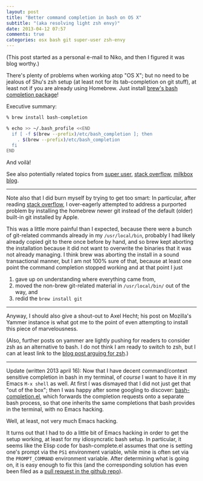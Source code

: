 ```yaml
---
layout: post
title: "Better command completion in bash on OS X"
subtitle: "(aka resolving light zsh envy)"
date: 2013-04-12 07:57
comments: true
categories: osx bash git super-user zsh-envy
---
```


(This post started as a personal e-mail to Niko, and then I figured it
was blog worthy.)

There's plenty of problems when working atop "OS X";
but no need to be jealous of Shu's zsh setup
(at least not for its tab-completion on git stuff),
at least not if you are already using Homebrew.
Just install
[brew's bash completion package][4]!

Executive summary: 

```bash
% brew install bash-completion

% echo >> ~/.bash_profile <<END
  if [ -f $(brew --prefix)/etc/bash_completion ]; then
    . $(brew --prefix)/etc/bash_completion
  fi
END
```

And voilà!

See also potentially related topics from [super user][1], [stack overflow][2], [milkbox blog][3].

----

Note also that I did burn myself by trying to get too smart: In
particular, after reading [stack overflow][2], I over-eagerly
attempted to address a purported problem by installing the homebrew
newer git instead of the default (older) built-in git installed by
Apple.

This was a little more painful than I expected, because there were a
bunch of git-related commands already in my `/usr/local/bin`, probably
I had likely already copied git to there once before by hand, and so
brew kept aborting the installation because it did not want to
overwrite the binaries that it was not already managing.  I think brew
was aborting the install in a sound transactional manner, but I am not
100% sure of that, because at least one point the command completion
stopped working and at that point I just

  1. gave up on understanding where everything came from,
  2. moved the non-brew git-related material
in `/usr/local/bin/` out of the way, and
  3. redid the `brew install git`

----

Anyway, I should also give a shout-out to Axel Hecht; his post
on Mozilla's Yammer instance is what got me to the point of even
attempting to install this piece of marvelousness.

(Also, further posts on yammer are lightly pushing for readers to consider
zsh as an alternative to bash.  I do not think I am ready to switch to zsh,
but I can at least link to the [blog post arguing for zsh][5].)

----

Update (written 2013 april 16): Now that I have decent command/context
sensitive completion in bash in my terminal, of *course* I
want to have it in my Emacs `M-x shell` as well.  At first I
was dismayed that I did not just get that "out of the box";
then I was happy after some googling to discover:
[bash-completion.el][6], which forwards the completion
requests onto a separate bash process, so that one inherits
the same completions that bash provides in the terminal,
with no Emacs hacking.

Well, at least, not very much Emacs hacking.

It turns out that I had to do a little bit of Emacs hacking
in order to get the setup working, at least for my idiosyncratic
bash setup.  In particular, it seems like the Elisp code
for bash-complete.el assumes that one is setting one's
prompt via the `PS1` environment variable, while mine is often
set via the `PROMPT_COMMAND` environment variable.
After determining what is going on, it is easy enough to fix this (and
the corresponding solution has even been filed as a [pull request in
the github repo][7]).

 [1]: http://superuser.com/questions/288438/bash-completion-for-commands-in-mac-os

 [2]: http://stackoverflow.com/questions/14970728/homebrews-git-not-using-completion

 [3]: http://milkbox.net/note/brace-completion-in-snow-leopard-upgrading-bash/

 [4]: http://blog.jeffterrace.com/2012/09/bash-completion-for-mac-os-x.html

 [5]: http://friedcpu.wordpress.com/2007/07/24/zsh-the-last-shell-youll-ever-need/

 [6]: https://github.com/szermatt/emacs-bash-completion

 [7]: https://github.com/szermatt/emacs-bash-completion/pull/2
